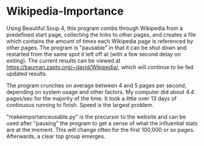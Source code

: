 # Wikipedia-Importance
  Using Beautiful Soup 4, this program combs through Wikipedia from a predefined start page, collecting the links to other pages, and creates a file which contains the amount of times each Wikipedia page is referenced by other pages. The program is "pausable" in that it can be shut down and restarted from the same spot it left off at (with a few second delay on exiting). The current results can be viewed at https://bauman.zapto.org/~david/Wikipedia/, which will continue to be fed updated results.

  The program crunches on average between 4 and 5 pages per second, depending on system usage and other factors. My computer did about 4.4 pages/sec for the majority of the time. It took a little over 13 days of continuous running to finish. Speed is the largest problem.

  "makeimportanceusable.py" is the precursor to the website and can be used after "pausing" the program to get a sense of what the influential stats are at the moment. This will change often for the first 100,000 or so pages. Afterwards, a clear top group emerges.
